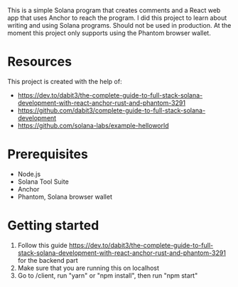 This is a simple Solana program that creates comments and a React web app that uses Anchor to reach the program. I did this project to learn about writing and using Solana programs. Should not be used in production. At the moment this project only supports using the Phantom browser wallet. 

# Resources
This project is created with the help of:
- https://dev.to/dabit3/the-complete-guide-to-full-stack-solana-development-with-react-anchor-rust-and-phantom-3291
- https://github.com/dabit3/complete-guide-to-full-stack-solana-development
- https://github.com/solana-labs/example-helloworld

# Prerequisites
- Node.js
- Solana Tool Suite
- Anchor
- Phantom, Solana browser wallet

# Getting started
1. Follow this guide https://dev.to/dabit3/the-complete-guide-to-full-stack-solana-development-with-react-anchor-rust-and-phantom-3291 for the backend part
2. Make sure that you are running this on localhost
3. Go to /client, run "yarn" or "npm install", then run "npm start"
